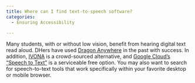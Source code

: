 ```yaml
---
title: Where can I find text-to-speech software?
categories:
  - Ensuring Accessibility

---
```

Many students, with or without low vision, benefit from hearing digital text read aloud. DHers have used [Dragon Anywhere](https://www.google.com/url?q=https://www.nuance.com/dragon/dragon-anywhere.html&sa=D&source=editors&ust=1649984699364675&usg=AOvVaw0suvRlemD69CsTN6GDW2mv) in the past with success. In addition, [IVONA](https://www.google.com/url?q=https://nextup.com/ivona/&sa=D&source=editors&ust=1649984699364865&usg=AOvVaw1pwtiqQtrNW7QiMmOiVDlu) is a crowd-sourced alternative, and [Google Cloud’s “Speech to Text”](https://www.google.com/url?q=https://cloud.google.com/speech-to-text&sa=D&source=editors&ust=1649984699365026&usg=AOvVaw1K-gx_9TPgbxiXNnDgxDjh) is a serviceable free option. You may also want to search for speech-to-text tools that work specifically within your favorite desktop or mobile browser.
